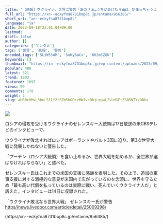 ```yaml
---
title: "【悲報】ウクライナ、世界に警告「あのさぁ…うちが負けたらWW3、始まっちゃうよ？w」"
full_url: "https://xn--eckyfna8731bop8c.jp/entame/956385/"
short_url: "xn--eckyfna8731bop8c"
language: "ja"
date: 2023-09-18T22:01:04+09:00
lastmod: 
draft: false
author: []
categories: ['エンタメ']
tags: ['世界', '悲報', '警告']
encoded_tags: ['5LiW55WM', '5oKy5aCx', '6K2m5ZGK']
keywords: []
thumbnail: "https://xn--eckyfna8731bop8c.jp/wp-content/uploads/2023/09/bcd72adc-s.jpg"
popular: 489
latest: 321
trend: 1903
featured: 1097
views: 99
comments: 178
weight: 2
slug: aHR0cHMvL3huLS1lY2t5Zm5hODczMWJvcDhjLmpwL2VudGFtZS85NTYzODUv
---
```


![](https://xn--eckyfna8731bop8c.jp/wp-content/uploads/2023/09/bcd72adc-s.jpg)

<div><p> ロシアの侵攻を受けるウクライナのゼレンスキー大統領は17日放送の米CBSテレビのインタビューで、</p><p>ウクライナが敗北すればロシアはポーランドやバルト3国に迫り、第3次世界大戦に発展しかねないと警告した。</p><p>「プーチン（ロシア大統領）を食い止めるか、世界大戦を始めるか、全世界が選ばなければならない」と述べた。 </p><p>ゼレンスキー氏はこれまでの米国の支援に感謝を表明した。その上で、追加の軍事支援に対する消極的な意見が米国内で広がっているのを念頭に、世界を守るため「最も高い代償を払っているのは実際に戦い、死んでいくウクライナ人だ」と訴えた。インタビューは14日に収録された。 </p><p>「ウクライナ敗北なら世界大戦」 ゼレンスキー氏が警告 <a rel='nofollow noopener external' target='_blank' href='https//news.livedoor.com/article/detail/25009298/'>https//news.livedoor.com/article/detail/25009298/</a></p></div>

(https//xn--eckyfna8731bop8c.jp/entame/956385/)
